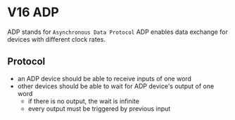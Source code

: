 # V16 ADP

ADP stands for `Asynchronous Data Protocol`
ADP enables data exchange for devices with different clock rates.

## Protocol
  * an ADP device should be able to receive inputs of one word
  * other devices should be able to wait for ADP device's output of one word
    * if there is no output, the wait is infinite
    * every output must be triggered by previous input
